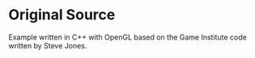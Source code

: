 # Original Source
Example written in C++ with OpenGL based on the Game Institute code written by Steve Jones.